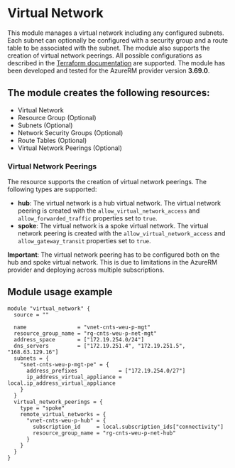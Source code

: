 # Virtual Network
This module manages a virtual network including any configured subnets. Each subnet can optionally be configured with a security group and a route table to be associated with the subnet. The module also supports the creation of virtual network peerings.
All possible configurations as described in the [Terraform documentation](https://registry.terraform.io/providers/hashicorp/azurerm/3.69.0/docs/resources/virtual_network) are supported.
The module has been developed and tested for the AzureRM provider version **3.69.0**.

## The module creates the following resources:
- Virtual Network
- Resource Group (Optional)
- Subnets (Optional)
- Network Security Groups (Optional)
- Route Tables (Optional)
- Virtual Network Peerings (Optional)

### Virtual Network Peerings
The resource supports the creation of virtual network peerings. The following types are supported:
- **hub**: The virtual network is a hub virtual network. The virtual network peering is created with the `allow_virtual_network_access` and `allow_forwarded_traffic` properties set to `true`.
- **spoke**: The virtual network is a spoke virtual network. The virtual network peering is created with the `allow_virtual_network_access` and `allow_gateway_transit` properties set to `true`.

**Important**: The virtual network peering has to be configured both on the hub and spoke virtual network. This is due to limitations in the AzureRM provider and deploying across multiple subscriptions.

## Module usage example
```hcl
module "virtual_network" {
  source = ""

  name                = "vnet-cnts-weu-p-mgt"
  resource_group_name = "rg-cnts-weu-p-net-mgt"
  address_space       = ["172.19.254.0/24"]
  dns_servers         = ["172.19.251.4", "172.19.251.5", "168.63.129.16"]
  subnets = {
    "snet-cnts-weu-p-mgt-pe" = {
      address_prefixes             = ["172.19.254.0/27"]
      ip_address_virtual_appliance = local.ip_address_virtual_appliance
    }
  }
  virtual_network_peerings = {
    type = "spoke"
    remote_virtual_networks = {
      "vnet-cnts-weu-p-hub" = {
        subscription_id     = local.subscription_ids["connectivity"]
        resource_group_name = "rg-cnts-weu-p-net-hub"
      }
    }
  }
}
```
